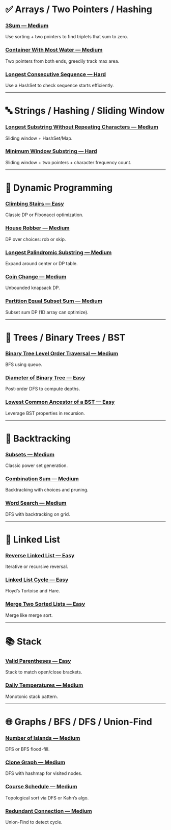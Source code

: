 # ✅ Arrays / Two Pointers / Hashing

### [3Sum — Medium](ArraysTwoPointersHashing/threeSum/threeSum.md)  
Use sorting + two pointers to find triplets that sum to zero.

### [Container With Most Water — Medium](ArraysTwoPointersHashing/maxWaterContainer/maxWaterContainer.md)  
Two pointers from both ends, greedily track max area.

### [Longest Consecutive Sequence — Hard](ArraysTwoPointersHashing/longestConsecutiveSequence/longestConsecutiveSequence.md)  
Use a HashSet to check sequence starts efficiently.

---

# 🔤 Strings / Hashing / Sliding Window

### [Longest Substring Without Repeating Characters — Medium](https://leetcode.com/problems/longest-substring-without-repeating-characters)  
Sliding window + HashSet/Map.

### [Minimum Window Substring — Hard](https://leetcode.com/problems/minimum-window-substring)  
Sliding window + two pointers + character frequency count.

---

# 🔁 Dynamic Programming

### [Climbing Stairs — Easy](https://leetcode.com/problems/climbing-stairs)  
Classic DP or Fibonacci optimization.

### [House Robber — Medium](https://leetcode.com/problems/house-robber)  
DP over choices: rob or skip.

### [Longest Palindromic Substring — Medium](https://leetcode.com/problems/longest-palindromic-substring)  
Expand around center or DP table.

### [Coin Change — Medium](https://leetcode.com/problems/coin-change)  
Unbounded knapsack DP.

### [Partition Equal Subset Sum — Medium](https://leetcode.com/problems/partition-equal-subset-sum)  
Subset sum DP (1D array can optimize).

---

# 🌲 Trees / Binary Trees / BST

### [Binary Tree Level Order Traversal — Medium](https://leetcode.com/problems/binary-tree-level-order-traversal)  
BFS using queue.

### [Diameter of Binary Tree — Easy](https://leetcode.com/problems/diameter-of-binary-tree)  
Post-order DFS to compute depths.

### [Lowest Common Ancestor of a BST — Easy](https://leetcode.com/problems/lowest-common-ancestor-of-a-binary-search-tree)  
Leverage BST properties in recursion.

---

# 🧩 Backtracking

### [Subsets — Medium](https://leetcode.com/problems/subsets)  
Classic power set generation.

### [Combination Sum — Medium](https://leetcode.com/problems/combination-sum)  
Backtracking with choices and pruning.

### [Word Search — Medium](https://leetcode.com/problems/word-search)  
DFS with backtracking on grid.

---

# 🔗 Linked List

### [Reverse Linked List — Easy](https://leetcode.com/problems/reverse-linked-list)  
Iterative or recursive reversal.

### [Linked List Cycle — Easy](https://leetcode.com/problems/linked-list-cycle)  
Floyd’s Tortoise and Hare.

### [Merge Two Sorted Lists — Easy](https://leetcode.com/problems/merge-two-sorted-lists)  
Merge like merge sort.

---

# 📚 Stack

### [Valid Parentheses — Easy](https://leetcode.com/problems/valid-parentheses)  
Stack to match open/close brackets.

### [Daily Temperatures — Medium](https://leetcode.com/problems/daily-temperatures)  
Monotonic stack pattern.

---

# 🌐 Graphs / BFS / DFS / Union-Find

### [Number of Islands — Medium](https://leetcode.com/problems/number-of-islands)  
DFS or BFS flood-fill.

### [Clone Graph — Medium](https://leetcode.com/problems/clone-graph)  
DFS with hashmap for visited nodes.

### [Course Schedule — Medium](https://leetcode.com/problems/course-schedule)  
Topological sort via DFS or Kahn’s algo.

### [Redundant Connection — Medium](https://leetcode.com/problems/redundant-connection)  
Union-Find to detect cycle.
